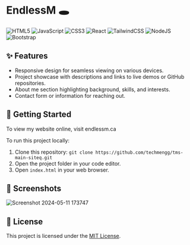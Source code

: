 # EndlessM 🕳️

![HTML5](https://img.shields.io/badge/html5-%23E34F26.svg?style=for-the-badge&logo=html5&logoColor=white)
![JavaScript](https://img.shields.io/badge/javascript-%23323330.svg?style=for-the-badge&logo=javascript&logoColor=%23F7DF1E)
![CSS3](https://img.shields.io/badge/css3-%231572B6.svg?style=for-the-badge&logo=css3&logoColor=white)
![React](https://img.shields.io/badge/react-%2320232a.svg?style=for-the-badge&logo=react&logoColor=%2361DAFB)
![TailwindCSS](https://img.shields.io/badge/tailwindcss-%2338B2AC.svg?style=for-the-badge&logo=tailwind-css&logoColor=white)
![NodeJS](https://img.shields.io/badge/node.js-6DA55F?style=for-the-badge&logo=node.js&logoColor=white)
![Bootstrap](https://img.shields.io/badge/bootstrap-%238511FA.svg?style=for-the-badge&logo=bootstrap&logoColor=white)

## ✨ Features

- Responsive design for seamless viewing on various devices.
- Project showcase with descriptions and links to live demos or GitHub repositories.
- About me section highlighting background, skills, and interests.
- Contact form or information for reaching out.

## 🚀 Getting Started

To view my website online, visit endlessm.ca

To run this project locally:

1. Clone this repository: `git clone https://github.com/techmengg/tms-main-siteq.git`
2. Open the project folder in your code editor.
3. Open `index.html` in your web browser.

## 📸 Screenshots

![Screenshot 2024-05-11 173747](https://github.com/techmengg/tms-main-siteq/assets/125338813/9dcda60b-93d4-43c7-a65a-515f1db32601)

## 📝 License

This project is licensed under the [MIT License](LICENSE).
